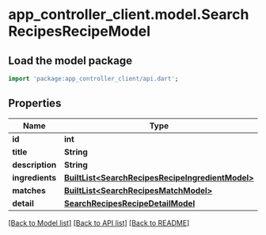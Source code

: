 # app_controller_client.model.SearchRecipesRecipeModel

## Load the model package
```dart
import 'package:app_controller_client/api.dart';
```

## Properties
Name | Type | Description | Notes
------------ | ------------- | ------------- | -------------
**id** | **int** |  | 
**title** | **String** |  | 
**description** | **String** |  | 
**ingredients** | [**BuiltList&lt;SearchRecipesRecipeIngredientModel&gt;**](SearchRecipesRecipeIngredientModel.md) |  | 
**matches** | [**BuiltList&lt;SearchRecipesMatchModel&gt;**](SearchRecipesMatchModel.md) |  | 
**detail** | [**SearchRecipesRecipeDetailModel**](SearchRecipesRecipeDetailModel.md) |  | [optional] 

[[Back to Model list]](../README.md#documentation-for-models) [[Back to API list]](../README.md#documentation-for-api-endpoints) [[Back to README]](../README.md)



